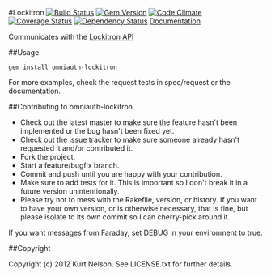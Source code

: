 #Lockitron
[![Build Status](https://secure.travis-ci.org/kurtisnelson/omniauth-lockitron.png)](http://travis-ci.org/kurtisnelson/omniauth-lockitron)
[![Gem Version](https://badge.fury.io/rb/omniauth-lockitron.png)](http://badge.fury.io/rb/omniauth-lockitron)
[![Code Climate](https://codeclimate.com/github/kurtisnelson/omniauth-lockitron.png)](https://codeclimate.com/github/kurtisnelson/omniauth-lockitron)
[![Coverage Status](https://coveralls.io/repos/kurtisnelson/omniauth-lockitron/badge.png?branch=master)](https://coveralls.io/r/kurtisnelson/omniauth-lockitron)
[![Dependency Status](https://gemnasium.com/kurtisnelson/omniauth-lockitron.png)](https://gemnasium.com/kurtisnelson/omniauth-lockitron)
[Documentation](http://rubydoc.info/gems/omniauth-lockitron/)

Communicates with the [Lockitron API](http://api.lockitron.com)

##Usage

  `gem install omniauth-lockitron`

For more examples, check the request tests in spec/request or the documentation.

##Contributing to omniauth-lockitron
 
* Check out the latest master to make sure the feature hasn't been implemented or the bug hasn't been fixed yet.
* Check out the issue tracker to make sure someone already hasn't requested it and/or contributed it.
* Fork the project.
* Start a feature/bugfix branch.
* Commit and push until you are happy with your contribution.
* Make sure to add tests for it. This is important so I don't break it in a future version unintentionally.
* Please try not to mess with the Rakefile, version, or history. If you want to have your own version, or is otherwise necessary, that is fine, but please isolate to its own commit so I can cherry-pick around it.

If you want messages from Faraday, set DEBUG in your environment to true.

##Copyright

Copyright (c) 2012 Kurt Nelson. See LICENSE.txt for
further details.

